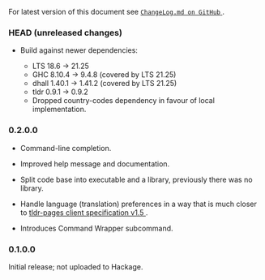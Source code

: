 For latest version of this document see [`ChangeLog.md on GitHub`
](https://github.com/trskop/tldr-client/blob/main/ChangeLog.md).


### HEAD (unreleased changes)

* Build against newer dependencies:

  - LTS 18.6 → 21.25
  - GHC 8.10.4 → 9.4.8 (covered by LTS 21.25)
  - dhall 1.40.1 → 1.41.2 (covered by LTS 21.25)
  - tldr 0.9.1 → 0.9.2
  - Dropped country-codes dependency in favour of local implementation.


### 0.2.0.0

* Command-line completion.

* Improved help message and documentation.

* Split code base into executable and a library, previously there was no
  library.

* Handle language (translation) preferences in a way that is much closer to
  [tldr-pages client specification v1.5
  ](https://github.com/tldr-pages/tldr/blob/v1.5/CLIENT-SPECIFICATION.md).

* Introduces Command Wrapper subcommand.


### 0.1.0.0

Initial release; not uploaded to Hackage.
